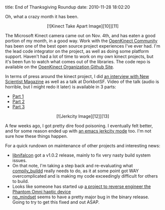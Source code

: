 title: End of Thanksgiving Roundup
date: 2010-11-28 18:02:20


Oh, what a crazy month it has been.

<CENTER markdown='1'>[![Kinect Take Apart Image][10]][11]</CENTER>

The Microsoft Kinect camera came out on Nov. 4th, and has eaten a good
portion of my month, in a good way. Work with the
[OpenKinect Community][1] has been one of the best open source project
experiences I've ever had. I'm the lead code integrator on the
project, as well as doing some platform support. Haven't had a lot of
time to work on my own kinect projects, but it's been fun to watch
what comes out of the libraries. The code repo is available on the
[OpenKinect Organization Github Site][2].

In terms of press around the kinect project, I did
[an interview with New Scientist Magazine][3] as well as a talk at
DorkbotSF. Video of the talk (audio is horrible, but I might redo it
later) is available in 3 parts:

* [Part 1][4] 
* [Part 2][5] 
* [Part 3][6]

<CENTER markdown='1'>[![Jerkcity Image][12]][13]</CENTER>

A few weeks ago, I got pretty dire food poisoning. I eventually felt
better, and for some reason ended up with [an emacs jerkcity mode][13]
too. I'm not sure how these things happen.

For a quick rundown on maintenance of other projects and interesting
news:

* [libnifalcon][7] got a v1.0.2 release, mainly to fix very nasty
  build system issues. 
* On that note, I'm taking a step back and re-evaluating what
  [compily_buildd][8] really needs to do, as it at some point got WAY
  overcomplicated and is making my code exceedingly difficult for
  others to build.
* Looks like someone has started up
  [a project to reverse engineer the Phantom Omni haptic device][9]
* [np_mindset][14] seems to have a pretty major bug in the binary
  release. Going to try to get this fixed and out ASAP.

[1]: http://www.openkinect.org
[2]: http://www.github.com/openkinect
[3]: http://www.newscientist.com/article/dn19762-inside-the-race-to-hack-the-kinect.html
[4]: http://is.gd/hENKG
[5]: http://is.gd/hENOo
[6]: http://is.gd/hENS6
[7]: http://libnifalcon.nonpolynomial.com
[8]: http://www.github.com/qdot/compily_buildd
[9]: http://code.google.com/p/phantom-drivers/
[10]: http://images.nonpolynomial.com/nonpolynomial.com/blog/2010-11-28-end-of-thanksgiving-roundup/kinect-teardown.jpg
[11]: http://www.openkinect.org
[12]: http://images.nonpolynomial.com/nonpolynomial.com/blog/2010-11-28-end-of-thanksgiving-roundup/jerkcity.png
[13]: https://github.com/qdot/jerkcity-project
[14]: http://www.nonpolynomial.com/externals
